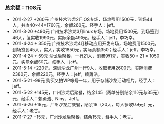 
### 总余额：1108元

- 2011-2-27 +260元 广州技术沙龙2月iOS专场，场地费用1500元，到场44人，共收40×44=1760元，余额260元。经手人：jeff。
- 2011-3-20 +490元 广州技术沙龙3月linux专场，场地费用1500元，到场签到46人，但实收1990元，实际余额490元。经手人：jeff，李巧幸。
- 2011-4-24 + 350元 广州技术沙龙4月移动应用开发专场，场地费用1500元，到场签到45人，实人，实收1850元，实际余额350；经手人：jeff，李巧幸。
- 2011-4-24 + 59元 沙龙后聚餐，一行21人，消费991元，实收50 * 21 = 1050元，实际余额59元，经手人：jeff。
- 2011-5-14 +220元，深圳沙龙广州一行9人，收取费用2600元，实际消费2380元，余额220元，经手人：jeff，赖勇浩。
- 2011-5-21 -99元 购买又拍VIP帐号一年，用于存储沙龙活动相片。经手人：jeff。
- 2011-5-22 +145元，广州沙龙后聚餐，结余145（两单分别结余110元与35元）元，经手人：赖勇浩、Niny、Jeff。
- 2011-6-26 +18元，广州沙龙后聚餐，结余18（20人，每人多收0.9元）元，经手人：老甘。
- 2011-7-27 +15元，广州沙龙后聚餐，结余15元，经手人：老甘。 